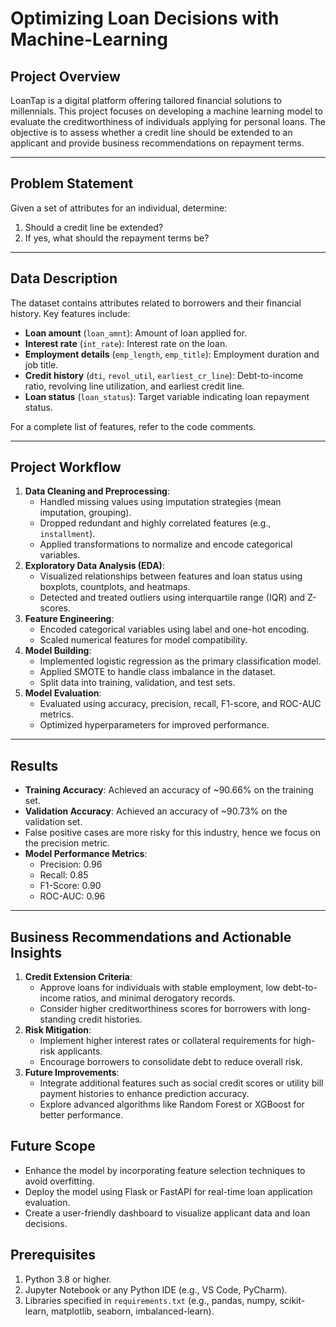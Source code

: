 # Optimizing Loan Decisions with Machine-Learning

## Project Overview
LoanTap is a digital platform offering tailored financial solutions to millennials. This project focuses on developing a machine learning model to evaluate the creditworthiness of individuals applying for personal loans. The objective is to assess whether a credit line should be extended to an applicant and provide business recommendations on repayment terms.

---

## Problem Statement
Given a set of attributes for an individual, determine:
1. Should a credit line be extended?
2. If yes, what should the repayment terms be?

---

## Data Description
The dataset contains attributes related to borrowers and their financial history. Key features include:
- **Loan amount** (`loan_amnt`): Amount of loan applied for.
- **Interest rate** (`int_rate`): Interest rate on the loan.
- **Employment details** (`emp_length`, `emp_title`): Employment duration and job title.
- **Credit history** (`dti`, `revol_util`, `earliest_cr_line`): Debt-to-income ratio, revolving line utilization, and earliest credit line.
- **Loan status** (`loan_status`): Target variable indicating loan repayment status.

For a complete list of features, refer to the code comments.

---

## Project Workflow
1. **Data Cleaning and Preprocessing**:
   - Handled missing values using imputation strategies (mean imputation, grouping).
   - Dropped redundant and highly correlated features (e.g., `installment`).
   - Applied transformations to normalize and encode categorical variables.
2. **Exploratory Data Analysis (EDA)**:
   - Visualized relationships between features and loan status using boxplots, countplots, and heatmaps.
   - Detected and treated outliers using interquartile range (IQR) and Z-scores.
3. **Feature Engineering**:
   - Encoded categorical variables using label and one-hot encoding.
   - Scaled numerical features for model compatibility.
4. **Model Building**:
   - Implemented logistic regression as the primary classification model.
   - Applied SMOTE to handle class imbalance in the dataset.
   - Split data into training, validation, and test sets.
5. **Model Evaluation**:
   - Evaluated using accuracy, precision, recall, F1-score, and ROC-AUC metrics.
   - Optimized hyperparameters for improved performance.

---

## Results
- **Training Accuracy**: Achieved an accuracy of ~90.66% on the training set.
- **Validation Accuracy**: Achieved an accuracy of ~90.73% on the validation set.
- False positive cases are more risky for this industry, hence we focus on the precision metric.
- **Model Performance Metrics**:
  - Precision: 0.96
  - Recall: 0.85
  - F1-Score: 0.90
  - ROC-AUC: 0.96

---

## Business Recommendations and Actionable Insights
1. **Credit Extension Criteria**:
   - Approve loans for individuals with stable employment, low debt-to-income ratios, and minimal derogatory records.
   - Consider higher creditworthiness scores for borrowers with long-standing credit histories.
2. **Risk Mitigation**:
   - Implement higher interest rates or collateral requirements for high-risk applicants.
   - Encourage borrowers to consolidate debt to reduce overall risk.
3. **Future Improvements**:
   - Integrate additional features such as social credit scores or utility bill payment histories to enhance prediction accuracy.
   - Explore advanced algorithms like Random Forest or XGBoost for better performance.


## Future Scope
- Enhance the model by incorporating feature selection techniques to avoid overfitting.
- Deploy the model using Flask or FastAPI for real-time loan application evaluation.
- Create a user-friendly dashboard to visualize applicant data and loan decisions.

## Prerequisites
1. Python 3.8 or higher.
2. Jupyter Notebook or any Python IDE (e.g., VS Code, PyCharm).
3. Libraries specified in `requirements.txt` (e.g., pandas, numpy, scikit-learn, matplotlib, seaborn, imbalanced-learn).
